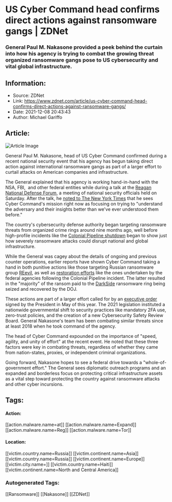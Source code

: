 # US Cyber Command head confirms direct actions against ransomware gangs | ZDNet
### General Paul M. Nakasone provided a peek behind the curtain into how his agency is trying to combat the growing threat organized ransomware gangs pose to US cybersecurity and vital global infrastructure.

## Information:
+ Source: ZDNet
+ Link: https://www.zdnet.com/article/us-cyber-command-head-confirms-direct-actions-against-ransomware-gangs/
+ Date: 2021-12-08 20:43:43
+ Author: Michael Gariffo


## Article:
![Article Image](https://www.zdnet.com/a/img/resize/706e9eaabb69173587b63d211d2e62d00f8840d9/2020/06/29/ebaf9e0d-a056-4a16-bdfe-036b896e6ab9/us-cyber-command.jpg?width=770&height=578&fit=crop&auto=webp)

General Paul M. Nakasone, head of US Cyber Command confirmed during a recent national security event that his agency has begun taking direct action against international ransomware gangs as part of a larger effort to curtail attacks on American companies and infrastructure. 


The General explained that his agency is working hand-in-hand with the NSA, FBI,  and other federal entities while during a talk at the [Reagan National Defense Forum](https://www.youtube.com/watch?v=bwxoebZiN1w), a meeting of national security officials held on Saturday. After the talk, he [noted to The New York Times](https://www.nytimes.com/2021/12/05/us/politics/us-military-ransomware-cyber-command.html) that he sees Cyber Command's mission right now as focusing on trying to "understand the adversary and their insights better than we've ever understood them before."   

The country's cybersecurity defense authority began targeting ransomware threats from organized crime rings around nine months ago, well before high-profile incidents like the [Colonial Pipeline shutdown](https://www.zdnet.com/article/colonial-pipeline-restarts-operations-brought-down-by-ransomware/) began to show just how severely ransomware attacks could disrupt national and global infrastructure. 

While the General was cagey about the details of ongoing and previous counter operations, earlier reports have shown Cyber Command taking a hand in both punitive actions like those targeting Russian ransomware group [REevil](https://www.zdnet.com/article/have-we-reached-peak-ransomware-how-the-internets-biggest-security-problem-has-grown-and-what-happens-next/), as well as [restoration efforts](https://www.zdnet.com/article/majority-of-ransom-paid-by-colonial-pipeline-seized-and-returned-by-doj/) like the ones undertaken by the federal agencies following the Colonial Pipeline incident. The latter resulted in the "majority" of the ransom paid to the [DarkSide](https://www.zdnet.com/article/us-offers-10-million-reward-for-information-on-darkside-leaders-5-million-for-affiliates/) ransomware ring being seized and recovered by the DOJ. 

These actions are part of a larger effort called for by an [executive order](https://www.zdnet.com/article/biden-signs-order-boosting-us-cyber-posture-saying-incremental-improvements-are-not-enough/) signed by the President in May of this year. The 2021 legislation instituted a nationwide governmental shift to security practices like mandatory 2FA use, zero-trust policies, and the creation of a new Cybersecurity Safety Review Board. General Nakasone's team has been combating similar threats since at least 2018 when he took command of the agency. 

The head of Cyber Command expounded on the importance of "speed, agility, and unity of effort" at the recent event. He noted that these three factors were key in combating threats, regardless of whether they came from nation-states, proxies, or independent criminal organizations. 

Going forward, Nakasone hopes to see a federal drive towards a "whole-of-government effort." The General sees diplomatic outreach programs and an expanded and borderless focus on protecting critical infrastructure assets as a vital step toward protecting the country against ransomware attacks and other cyber incursions. 





## Tags:

#### Action:
[[action.malware.name=at]] [[action.malware.name=Expand]] [[action.malware.name=Reg]] [[action.malware.name=Tor]]

#### Location:
[[victim.country.name=Russia]] [[victim.continent.name=Asia]] [[victim.country.name=Russia]] [[victim.continent.name=Europe]] [[victim.city.name=]] [[victim.country.name=Haiti]] [[victim.continent.name=North and Central America]]

### Autogenerated Tags:
[[Ransomware]] [[Nakasone]] [[ZDNet]]

